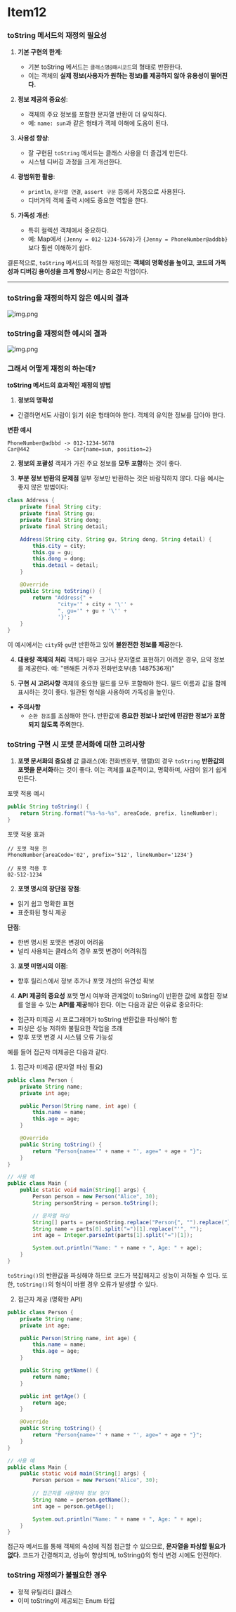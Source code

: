 # Item12

### toString 메서드의 재정의 필요성

1. **기본 구현의 한계**:
    - 기본 toString 메서드는 `클래스명@해시코드`의 형태로 반환한다.
    - 이는 객체의 **실제 정보(사용자가 원하는 정보)를 제공하지 않아 유용성이 떨어진다.**

2. **정보 제공의 중요성**:
    - 객체의 주요 정보를 포함한 문자열 반환이 더 유익하다.
    - 예: `name: sun`과 같은 형태가 객체 이해에 도움이 된다.

3. **사용성 향상**:
    - 잘 구현된 `toString` 메서드는 클래스 사용을 더 즐겁게 만든다.
    - 시스템 디버깅 과정을 크게 개선한다.

4. **광범위한 활용**:
    - `println`, `문자열 연결`, `assert 구문` 등에서 자동으로 사용된다.
    - 디버거의 객체 출력 시에도 중요한 역할을 한다.

5. **가독성 개선**:
    - 특히 컬렉션 객체에서 중요하다.
    - 예: Map에서 `{Jenny = 012-1234-5678}`가 `{Jenny = PhoneNumber@addbb}`보다 훨씬 이해하기 쉽다.

결론적으로, `toString` 메서드의 적절한 재정의는 **객체의 명확성을 높이고**, **코드의 가독성과 디버깅 용이성을 크게 향상**시키는 중요한 작업이다.

___

### toString을 재정의하지 않은 예시의 결과

![img.png](재정의X.png)

### toString을 재정의한 예시의 결과

![img.png](재정의O.png)

### 그래서 어떻게 재정의 하는데?
**toString 메서드의 효과적인 재정의 방법**

1. **정보의 명확성**
  - 간결하면서도 사람이 읽기 쉬운 형태여야 한다. 객체의 유익한 정보를 담아야 한다.

**변환 예시**
```
PhoneNumber@adbbd -> 012-1234-5678   
Car@442           -> Car{name=sun, position=2}
```

2. **정보의 포괄성**
객체가 가진 주요 정보를 **모두 포함**하는 것이 좋다.

3. **부분 정보 반환의 문제점**
일부 정보만 반환하는 것은 바람직하지 않다. 다음 예시는 좋지 않은 방법이다:

```java
class Address {
    private final String city;
    private final String gu;
    private final String dong;
    private final String detail;

    Address(String city, String gu, String dong, String detail) {
        this.city = city;
        this.gu = gu;
        this.dong = dong;
        this.detail = detail;
    }

    @Override
    public String toString() {
        return "Address{" +
                "city='" + city + '\'' +
                ", gu='" + gu + '\'' +
                '}';
    }
}
```

이 예시에서는 `city`와 `gu`만 반환하고 있어 **불완전한 정보를 제공**한다.

4. **대용량 객체의 처리**
객체가 매우 크거나 문자열로 표현하기 어려운 경우, 요약 정보를 제공한다. 예: "맨해튼 거주자 전화번호부(총 1487536개)"

5. **구현 시 고려사항**
객체의 중요한 필드를 모두 포함해야 한다. 필드 이름과 값을 함께 표시하는 것이 좋다. 일관된 형식을 사용하여 가독성을 높인다.

- **주의사항**
  - `순환 참조`를 조심해야 한다. 반환값에 **중요한 정보나 보안에 민감한 정보가 포함되지 않도록 주의**한다.

### toString 구현 시 포맷 문서화에 대한 고려사항

1. **포맷 문서화의 중요성**
값 클래스(예: 전화번호부, 행렬)의 경우 `toString` **반환값의 포맷을 문서화**하는 것이 좋다. 이는 객체를 표준적이고, 명확하며, 사람이 읽기 쉽게 만든다.

포맷 적용 예시
```java
public String toString() {
    return String.format("%s-%s-%s", areaCode, prefix, lineNumber);
}
```

포맷 적용 효과
```
// 포맷 적용 전
PhoneNumber{areaCode='02', prefix='512', lineNumber='1234'}

// 포맷 적용 후
02-512-1234
```

2. **포맷 명시의 장단점**
**장점**:
- 읽기 쉽고 명확한 표현
- 표준화된 형식 제공

**단점**:
- 한번 명시된 포맷은 변경이 어려움
- 널리 사용되는 클래스의 경우 포맷 변경이 어려워짐

3. **포맷 미명시의 이점**:
- 향후 릴리스에서 정보 추가나 포맷 개선의 유연성 확보

4. **API 제공의 중요성**
포맷 명시 여부와 관계없이 toString이 반환한 값에 포함된 정보를 얻을 수 있는 **API를 제공**해야 한다. 이는 다음과 같은 이유로 중요하다:
- 접근자 미제공 시 프로그래머가 toString 반환값을 파싱해야 함
- 파싱은 성능 저하와 불필요한 작업을 초래
- 향후 포맷 변경 시 시스템 오류 가능성

예를 들어 접근자 미제공은 다음과 같다.
1. 접근자 미제공 (문자열 파싱 필요)

```java
public class Person {
    private String name;
    private int age;

    public Person(String name, int age) {
        this.name = name;
        this.age = age;
    }

    @Override
    public String toString() {
        return "Person{name='" + name + "', age=" + age + "}";
    }
}

// 사용 예
public class Main {
    public static void main(String[] args) {
        Person person = new Person("Alice", 30);
        String personString = person.toString();

        // 문자열 파싱
        String[] parts = personString.replace("Person{", "").replace("}", "").split(", ");
        String name = parts[0].split("=")[1].replace("'", "");
        int age = Integer.parseInt(parts[1].split("=")[1]);

        System.out.println("Name: " + name + ", Age: " + age);
    }
}

```
`toString()`의 반환값을 파싱해야 하므로 코드가 복잡해지고 성능이 저하될 수 있다.
또한, `toString()`의 형식이 바뀔 경우 오류가 발생할 수 있다.

2. 접근자 제공 (명확한 API)
```java
public class Person {
    private String name;
    private int age;

    public Person(String name, int age) {
        this.name = name;
        this.age = age;
    }

    public String getName() {
        return name;
    }

    public int getAge() {
        return age;
    }

    @Override
    public String toString() {
        return "Person{name='" + name + "', age=" + age + "}";
    }
}

// 사용 예
public class Main {
    public static void main(String[] args) {
        Person person = new Person("Alice", 30);
        
        // 접근자를 사용하여 정보 얻기
        String name = person.getName();
        int age = person.getAge();

        System.out.println("Name: " + name + ", Age: " + age);
    }
}

```
접근자 메서드를 통해 객체의 속성에 직접 접근할 수 있으므로, **문자열을 파싱할 필요가 없다.** 코드가 간결해지고, 성능이 향상되며, toString()의 형식 변경 시에도 안전하다.

### toString 재정의가 불필요한 경우
- 정적 유틸리티 클래스
- 이미 toString이 제공되는 Enum 타입

